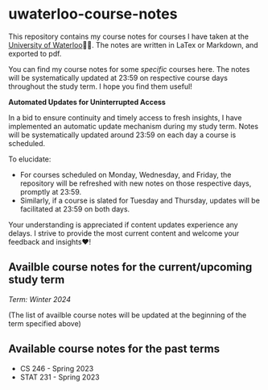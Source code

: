 # uwaterloo-course-notes
This repository contains my course notes for courses I have taken at the [University of Waterloo](https://uwaterloo.ca):man_student:. The notes are written in LaTex or Markdown, and exported to pdf.

You can find my course notes for some *specific* courses here. The notes will be systematically updated at 23:59 on respective course days throughout the study term. I hope you find them useful!

**Automated Updates for Uninterrupted Access**

In a bid to ensure continuity and timely access to fresh insights, I have implemented an automatic update mechanism during my study term. Notes will be systematically updated around 23:59 on each day a course is scheduled.

To elucidate:

- For courses scheduled on Monday, Wednesday, and Friday, the repository will be refreshed with new notes on those respective days, promptly at 23:59.
- Similarly, if a course is slated for Tuesday and Thursday, updates will be facilitated at 23:59 on both days.

Your understanding is appreciated if content updates experience any delays. I strive to provide the most current content and welcome your feedback and insights:heart:!

## Availble course notes for the current/upcoming study term
*Term: Winter 2024*

(The list of availble course notes will be updated at the beginning of the term specified above)

## Available course notes for the past terms
- CS 246 - Spring 2023
- STAT 231 - Spring 2023
